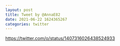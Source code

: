 ```yaml
--- 
layout: post 
title: Tweet by @AnnaE82 
date: 2021-06-22 1624365267 
categories: twitter 
--- 
```

https://twitter.com/o/status/1407316026438524933